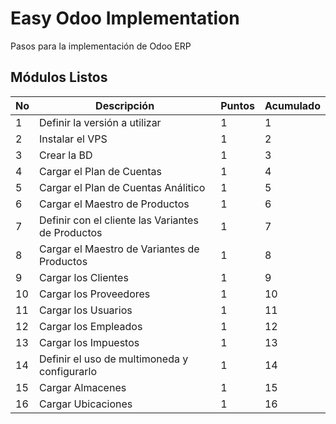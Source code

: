 
# Easy Odoo Implementation

Pasos para la implementación de Odoo ERP

Módulos Listos
---------------
No | Descripción | Puntos | Acumulado
--- | --- | --- | ---
1 | Definir la versión a utilizar | 1 | 1 |
2 | Instalar el VPS | 1 | 2 |
3 | Crear la BD | 1 | 3 |
4 | Cargar el Plan de Cuentas | 1 | 4 |
5 | Cargar el Plan de Cuentas Análitico | 1 | 5 |
6 | Cargar el Maestro de Productos | 1 | 6 |
7 | Definir con el cliente las Variantes de Productos | 1 | 7 |
8 | Cargar el Maestro de Variantes de Productos | 1 | 8 |
9 | Cargar los Clientes | 1 | 9 |
10| Cargar los Proveedores | 1 | 10 |
11| Cargar los Usuarios | 1 | 11 |
12| Cargar los Empleados | 1 | 12 |
13| Cargar los Impuestos | 1 | 13 |
14| Definir el uso de multimoneda y configurarlo | 1 | 14 |
15| Cargar Almacenes | 1 | 15 |
16| Cargar Ubicaciones | 1 | 16 |
